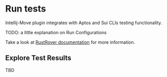 # Run tests

Intellij-Move plugin integrates with Aptos and Sui CLIs testing functionality.

TODO: a little explanation on Run Configurations

Take a look at [RustRover documentation](https://www.jetbrains.com/help/rust/run-debug-configuration.html) for more information.

<procedure title="Run tests in file / folder" id="run_tests_in_file_folder">
<step></step>
</procedure>

<procedure title="Run test module / test function" id="run_test_module_test_function">
<step></step>
</procedure>

## Explore Test Results

TBD